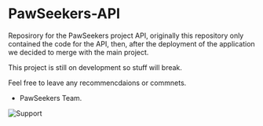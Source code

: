 # PawSeekers-API
Reposirory for the PawSeekers project API, originally this repository only contained the code for the API, then, after the deployment of the application we decided to merge with the main project.

This project is still on development so stuff will break.

Feel free to leave any recommencdaions or commnets.

- PawSeekers Team.

![Support](https://github.com/Vented5/PawSeekers-API/assets/52476295/97aaf67b-3098-4b27-8dc5-1c2fb17f0242)
